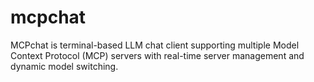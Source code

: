 # mcpchat
MCPchat is terminal-based LLM chat client supporting multiple Model Context Protocol (MCP) servers with real-time server management and dynamic model switching.

